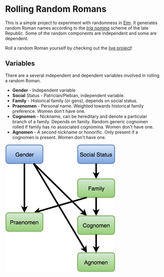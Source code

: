 # Rolling Random Romans

This is a simple project to experiment with randomness in [Elm]. It generates
random Roman names according to the [_tria nomina_] scheme of the late Republic.
Some of the random components are independent and some are dependent.

Roll a random Roman yourself by checking out the [live project]!

[Elm]: http://elm-lang.org/
[_tria nomina_]: https://en.wikipedia.org/wiki/Roman_naming_conventions#The_tria_nomina
[live project]: https://joelq.github.io/rolling-random-romans/

## Variables

There are a several independent and dependent variables involved in rolling a
random Roman.

* **Gender** - Independent variable
* **Social** Status - Patrician/Plebian, independent variable.
* **Family** - Historical family (or gens), depends on social status.
* **Praenomen** - Personal name. Weighted towards historical family preference.
  Women don't have one.
* **Cognomen** - Nickname, can be hereditary and denote a particular branch of a
  family. Depends on family. Random generic cognomen rolled if family has no
  associated cognomina. Women don't have one.
* **Agnomen** - A second nickname or honorific. Only present if a cognomen is
  present. Women don't have one.

![variable dependency graph](variable-dependency.png)
